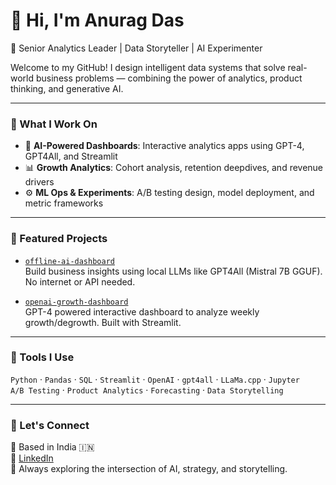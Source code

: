 
# 👋 Hi, I'm Anurag Das

🎯 Senior Analytics Leader | Data Storyteller | AI Experimenter

Welcome to my GitHub! I design intelligent data systems that solve real-world business problems — combining the power of analytics, product thinking, and generative AI.

---

### 🔧 What I Work On

- 🧠 **AI-Powered Dashboards**: Interactive analytics apps using GPT-4, GPT4All, and Streamlit
- 📊 **Growth Analytics**: Cohort analysis, retention deepdives, and revenue drivers
- ⚙️ **ML Ops & Experiments**: A/B testing design, model deployment, and metric frameworks

---

### 🚀 Featured Projects

- [`offline-ai-dashboard`](https://github.com/rambodas/offline-ai-dashboard)  
  Build business insights using local LLMs like GPT4All (Mistral 7B GGUF). No internet or API needed.

- [`openai-growth-dashboard`](https://github.com/rambodas/openai-growth-dashboard)  
  GPT-4 powered interactive dashboard to analyze weekly growth/degrowth. Built with Streamlit.

---

### 🧰 Tools I Use

`Python` · `Pandas` · `SQL` · `Streamlit` · `OpenAI` · `gpt4all` · `LLaMa.cpp` · `Jupyter`  
`A/B Testing` · `Product Analytics` · `Forecasting` · `Data Storytelling`  

---

### 💬 Let's Connect

📍 Based in India 🇮🇳  
🔗 [LinkedIn](https://www.linkedin.com/in/anurag-das-893175b6/)  
🧠 Always exploring the intersection of AI, strategy, and storytelling.
